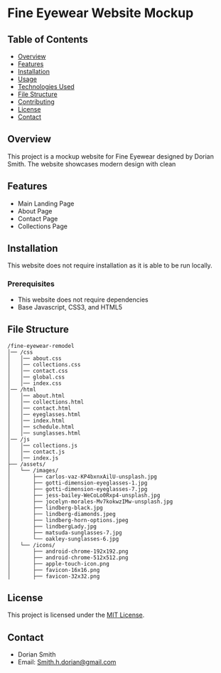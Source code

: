 # Fine Eyewear Website Mockup

## Table of Contents
- [Overview](#overview)
- [Features](#features)
- [Installation](#installation)
- [Usage](#usage)
- [Technologies Used](#technologies-used)
- [File Structure](#file-structure)
- [Contributing](#contributing)
- [License](#license)
- [Contact](#contact)

## Overview
This project is a mockup website for Fine Eyewear designed by Dorian Smith. The website showcases modern design with clean 

## Features
- Main Landing Page
- About Page
- Contact Page
- Collections Page

## Installation
This website does not require installation as it is able to be run locally.
### Prerequisites
- This website does not require dependencies
- Base Javascript, CSS3, and HTML5

## File Structure
```
/fine-eyewear-remodel
│── /css
│   │── about.css
│   │── collections.css
│   │── contact.css
│   │── global.css
│   │── index.css
│── /html
│   │── about.html
│   │── collections.html
│   │── contact.html
│   │── eyeglasses.html
│   │── index.html
│   │── schedule.html
│   │── sunglasses.html
│── /js
│   │── collections.js
│   │── contact.js
│   │── index.js
├── /assets/
│   └── /images/
│       ├── carlos-vaz-KP4bxnxAilU-unsplash.jpg
│       ├── gotti-dimension-eyeglasses-1.jpg
│       ├── gotti-dimension-eyeglasses-7.jpg
│       ├── jess-bailey-WeCoLo0Rxp4-unsplash.jpg
│       ├── jocelyn-morales-Mv7kokwzIMw-unsplash.jpg
│       ├── lindberg-black.jpg
│       ├── lindberg-diamonds.jpeg
│       ├── lindberg-horn-options.jpeg
│       ├── lindbergLady.jpg
│       ├── matsuda-sunglasses-7.jpg
│       └── oakley-sunglasses-6.jpg
│   └── /icons/
│       ├── android-chrome-192x192.png
│       ├── android-chrome-512x512.png
│       ├── apple-touch-icon.png
│       ├── favicon-16x16.png
│       ├── favicon-32x32.png
```
## License
This project is licensed under the [MIT License](LICENSE).

## Contact
- Dorian Smith
- Email: Smith.h.dorian@gmail.com